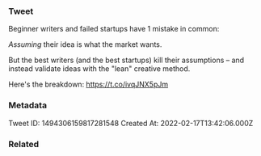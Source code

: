 ### Tweet
Beginner writers and failed startups have 1 mistake in common:

*Assuming* their idea is what the market wants.

But the best writers (and the best startups) kill their assumptions – and instead validate ideas with the "lean" creative method.

Here's the breakdown: https://t.co/ivqJNX5pJm

### Metadata
Tweet ID: 1494306159817281548
Created At: 2022-02-17T13:42:06.000Z

### Related

